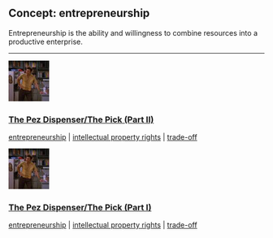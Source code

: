 ## Concept: entrepreneurship

Entrepreneurship is the ability and willingness to combine resources into a productive enterprise.

<hr>
<div class="clip-listing">
<img src="media/icons/pez_dispenser_pick_.jpg" alt="The Pez Dispenser/The Pick (Part II) icon">

### [The Pez Dispenser/The Pick (Part II)](../clip/92/)

[entrepreneurship](/concept/entrepreneurship/) | [intellectual property rights](/concept/intellectual-property-rights/) | [trade-off](/concept/trade-off/)
</div>

<div class="clip-listing">
<img src="media/icons/pez_dispenser_pick.jpg" alt="The Pez Dispenser/The Pick (Part I) icon">

### [The Pez Dispenser/The Pick (Part I)](../clip/91/)

[entrepreneurship](/concept/entrepreneurship/) | [intellectual property rights](/concept/intellectual-property-rights/) | [trade-off](/concept/trade-off/)
</div>

